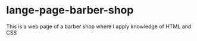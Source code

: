 # lange-page-barber-shop
This is a web page of a barber shop where I apply knowledge of HTML and CSS
